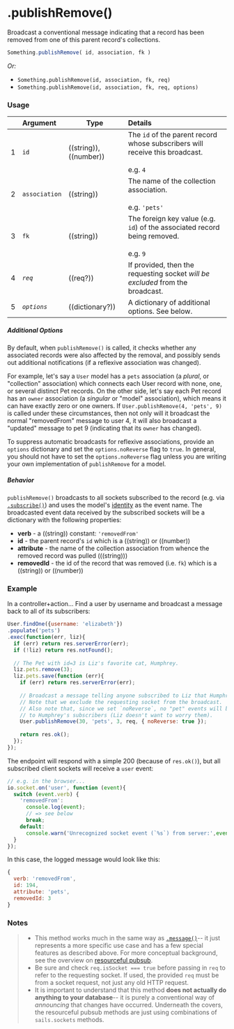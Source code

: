 # .publishRemove()

Broadcast a conventional message indicating that a record has been removed from one of this parent record's collections.


```js
Something.publishRemove( id, association, fk )
```


_Or:_
- `Something.publishRemove(id, association, fk, req)`
- `Something.publishRemove(id, association, fk, req, options)`




### Usage

|   |     Argument        | Type                   | Details    |
|---|:--------------------|------------------------|:-----------|
| 1 | `id`                |  ((string)),((number)) | The `id` of the parent record whose subscribers will receive this broadcast. <br/><br/> e.g. `4`
| 2 | `association`       |  ((string))            | The name of the collection association.<br/><br/>e.g. `'pets'`
| 3 | `fk`       |  ((string))            | The foreign key value (e.g. `id`) of the associated record being removed.<br/><br/>e.g. `9`
| 4 | _`req`_             |  ((req?))              | If provided, then the requesting socket _will be excluded_ from the broadcast.
| 5 | _`options`_         |  ((dictionary?))       | A dictionary of additional options.  See below.

##### Additional Options

By default, when `publishRemove()` is called, it checks whether any associated records were also affected by the removal, and possibly sends out additional notifications (if a reflexive association was changed).

For example, let's say a `User` model has a `pets` association (a _plural_, or "collection" association) which connects each User record with none, one, or several distinct Pet records.  On the other side, let's say each Pet record has an `owner` association (a _singular_ or "model" association), which means it can have exactly zero or one owners.  If `User.publishRemove(4, 'pets', 9)` is called under these circumstances, then not only will it broadcast the normal "removedFrom" message to user 4, it will also broadcast a "updated" message to pet 9 (indicating that its `owner` has changed).

To suppress automatic broadcasts for reflexive associations, provide an `options` dictionary and set the `options.noReverse` flag to `true`.  In general, you should not have to set the `options.noReverse` flag unless you are writing your own implementation of `publishRemove` for a model.


##### Behavior

`publishRemove()` broadcasts to all sockets subscribed to the record (e.g. via [`.subscribe()`](http://next.sailsjs.org/documentation/reference/web-sockets/resourceful-pub-sub/subscribe)) and uses the model's [identity](http://sailsjs.org/documentation/concepts/models-and-orm/model-settings#?identity) as the event name.  The broadcasted event data received by the subscribed sockets will be a dictionary with the following properties:

+ **verb**  - a ((string)) constant: `'removedFrom'`
+ **id** - the parent record's `id` which is a ((string)) or ((number))
+ **attribute** - the name of the collection association from whence the removed record was pulled (((string)))
+ **removedId** - the id of the record that was removed (i.e. `fk`) which is a ((string)) or ((number))


### Example

In a controller+action...  Find a user by username and broadcast a message back to all of its subscribers:

```js
User.findOne({username: 'elizabeth'})
.populate('pets')
.exec(function(err, liz){
  if (err) return res.serverError(err);
  if (!liz) return res.notFound();
  
  // The Pet with id=3 is Liz's favorite cat, Humphrey.
  liz.pets.remove(3);
  liz.pets.save(function (err){
    if (err) return res.serverError(err);
    
    // Broadcast a message telling anyone subscribed to Liz that Humphrey ran away.
    // Note that we exclude the requesting socket from the broadcast.
    // Also note that, since we set `noReverse`, no "pet" events will be broadcasted
    // to Humphrey's subscribers (Liz doesn't want to worry them).
    User.publishRemove(30, 'pets', 3, req, { noReverse: true });
    
    return res.ok();
  });
});
```

The endpoint will respond with a simple 200 (because of `res.ok()`), but all subscribed client sockets will receive a `user` event:

```js
// e.g. in the browser...
io.socket.on('user', function (event){
  switch (event.verb) {
    'removedFrom':
      console.log(event);
      // => see below
      break;
    default: 
      console.warn('Unrecognized socket event (`%s`) from server:',event.verb, event);
  }
});
```

In this case, the logged message would look like this:

```js
{
  verb: 'removedFrom',
  id: 194,
  attribute: 'pets',
  removedId: 3
}
```



### Notes

> + This method works much in the same way as [`.message()`](http://sailsjs.org/documentation/reference/web-sockets/resourceful-pub-sub/message)-- it just represents a more specific use case and has a few special features as described above.  For more conceptual background, see the overview on [resourceful pubsub](http://sailsjs.org/documentation/reference/web-sockets/resourceful-pub-sub).
> + Be sure and check `req.isSocket === true` before passing in `req` to refer to the requesting socket.  If used, the provided `req` must be from a socket request, not just any old HTTP request.
> + It is important to understand that this method **does not actually do anything to your database**-- it is purely a conventional way of _announcing_ that changes have occurred.  Underneath the covers, the resourceful pubsub methods are just using combinations of `sails.sockets` methods.



<docmeta name="displayName" value=".publishRemove()">

